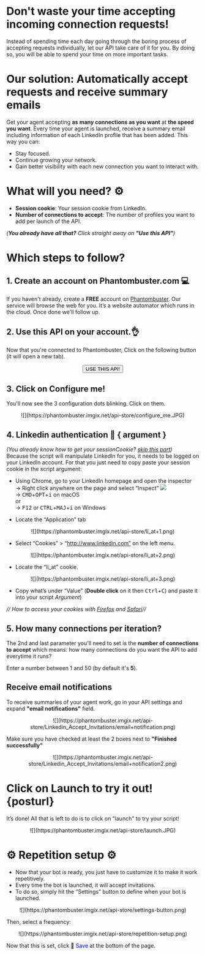 # Don't waste your time accepting incoming connection requests!
Instead of spending time each day going through the boring process of accepting requests individually, let our API take care of it for you. By doing so, you will be able to spend your time on more important tasks.

# Our solution: Automatically accept requests and receive summary emails
Get your agent accepting **as many connections as you want** at **the speed you want**. Every time your agent is launched, receive a summary email including information of each LinkedIn profile that has been added. This way you can:
- Stay focused.
- Continue growing your network.
- Gain better visibility with each new connection you want to interact with.

# What will you need? ⚙️

- **Session cookie**: Your session cookie from LinkedIn.
- **Number of connections to accept**: The number of profiles you want to add per launch of the API.

_(**You already have all that?**  Click straight away on **"Use this API"**)_

# Which steps to follow?
## 1. Create an account on Phantombuster.com 💻
If you haven't already, create a **FREE** account on [Phantombuster](https://phantombuster.com/register). Our service will browse the web for you. It’s a website automator which runs in the cloud. Once done we'll follow up.


## 2. Use this API on your account.👌
Now that you're connected to Phantombuster, Click on the following button (it will open a new tab).

<center><button type="button" class="btn btn-warning callToAction" onclick="useThisApi()">USE THIS API!</button></center>

## 3. Click on Configure me!
You'll now see the 3 configuration dots blinking. Click on them.

<center>![](https://phantombuster.imgix.net/api-store/configure_me.JPG)</center>

## 4. Linkedin authentication 🔑 { argument }
_(You already know how to get your sessionCookie? <a href="#section_posturl">skip this part</a>)_  
Because the script will manipulate LinkedIn for you, it needs to be logged on your LinkedIn account. For that you just need to copy paste your session cookie in the script argument:
* Using Chrome, go to your LinkedIn homepage and open the inspector  
→ Right click anywhere on the page and select “Inspect” ![](https://phantombuster.imgix.net/api-store/Inspect+browser.png)  
→ <kbd>CMD</kbd>+<kbd>OPT</kbd>+<kbd>i</kbd> on macOS  
or  
→ <kbd>F12</kbd> or <kbd>CTRL</kbd>+<kbd>MAJ</kbd>+<kbd>i</kbd> on Windows

* Locate the “Application” tab

<center>![](https://phantombuster.imgix.net/api-store/li_at+1.png)</center>

* Select “Cookies” > “http://www.linkedin.com” on the left menu.

<center>![](https://phantombuster.imgix.net/api-store/li_at+2.png)</center>

* Locate the “li_at” cookie.

<center>![](https://phantombuster.imgix.net/api-store/li_at+3.png)</center/>

* Copy what’s under “Value” (**Double click** on it then <kbd>Ctrl</kbd>+<kbd>C</kbd>) and paste it into your script _Argument_)

_// How to access your cookies with <a href="https://developer.mozilla.org/en-US/docs/Tools/Storage_Inspector" target="_blank">Firefox</a> and <a href="https://www.macobserver.com/tmo/article/see_full_cookie_details_in_safari_5.1" target="_blank">Safari</a>//_

## 5. How many connections per iteration?
The 2nd and last parameter you'll need to set is the **number of connections to accept** which means: how many connections do you want the API to add everytime it runs?

Enter a number between 1 and 50 (by default it's **5**). 

## Receive email notifications
To receive summaries of your agent work, go in your API settings and expand **"email notifications"** field.

<center>![](https://phantombuster.imgix.net/api-store/Linkedin_Accept_Invitations/email+notification.png)</center>

Make sure you have checked at least the 2 boxes next to **"Finished successfully"** 

<center>![](https://phantombuster.imgix.net/api-store/Linkedin_Accept_Invitations/email+notification2.png)</center>

# Click on Launch to try it out! {posturl}

It’s done! All that is left to do is to click on "launch" to try your script!

<center>![](https://phantombuster.imgix.net/api-store/launch.JPG)</center>

# ⚙️️ Repetition setup ⚙️

- Now that your bot is ready, you just have to customize it to make it work repetitively.
- Every time the bot is launched, it will accept invitations.
- To do so, simply hit the “Settings” button to define when your bot is launched.


<center>![](https://phantombuster.imgix.net/api-store/settings-button.png)</center>

Then, select a frequency:

<center>![](https://phantombuster.imgix.net/api-store/repetition-setup.png)</center>

Now that this is set, click 💾 <span style="color:blue">Save</span> at the bottom of the page.


